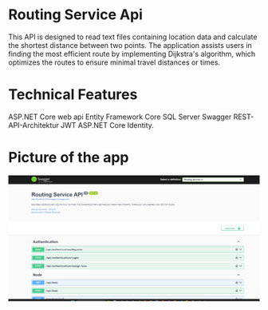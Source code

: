 # Routing Service Api
This API is designed to read text files containing location data and calculate the shortest distance between two points. 
The application assists users in finding the most efficient route by implementing Dijkstra's algorithm, which optimizes the routes to ensure minimal travel distances or times.

# Technical Features
ASP.NET Core web api 
Entity Framework Core
SQL Server
Swagger 
REST-API-Architektur
JWT 
ASP.NET Core Identity. 

# Picture of the app 
![Authenticatio](BilderVonApp/AuthenticationEndPoint.png)
